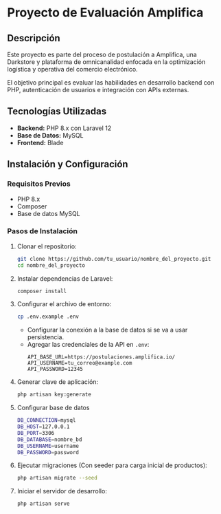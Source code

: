# Proyecto de Evaluación Amplifica

## Descripción
Este proyecto es parte del proceso de postulación a Amplifica, una Darkstore y plataforma de omnicanalidad enfocada en la optimización logística y operativa del comercio electrónico.

El objetivo principal es evaluar las habilidades en desarrollo backend con PHP, autenticación de usuarios e integración con APIs externas.

## Tecnologías Utilizadas
- **Backend:** PHP 8.x con Laravel 12
- **Base de Datos:** MySQL
- **Frontend:** Blade

## Instalación y Configuración
### Requisitos Previos
- PHP 8.x
- Composer
- Base de datos MySQL

### Pasos de Instalación
1. Clonar el repositorio:
   ```sh
   git clone https://github.com/tu_usuario/nombre_del_proyecto.git
   cd nombre_del_proyecto
   ```
2. Instalar dependencias de Laravel:
   ```sh
   composer install
   ```
3. Configurar el archivo de entorno:
   ```sh
   cp .env.example .env
   ```
    - Configurar la conexión a la base de datos si se va a usar persistencia.
    - Agregar las credenciales de la API en `.env`:
      ```env
      API_BASE_URL=https://postulaciones.amplifica.io/
      API_USERNAME=tu_correo@example.com
      API_PASSWORD=12345
      ```
4. Generar clave de aplicación:
   ```sh
   php artisan key:generate
   ```
5. Configurar base de datos
   ```sh
   DB_CONNECTION=mysql
   DB_HOST=127.0.0.1
   DB_PORT=3306
   DB_DATABASE=nombre_bd
   DB_USERNAME=username
   DB_PASSWORD=password
   ```
5. Ejecutar migraciones (Con seeder para carga inicial de productos):
   ```sh
   php artisan migrate --seed
   ```
6. Iniciar el servidor de desarrollo:
   ```sh
   php artisan serve
   ```

